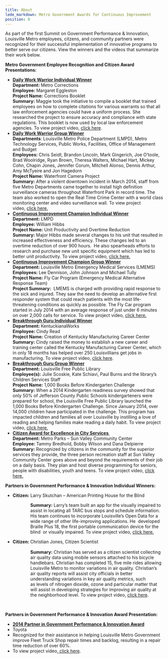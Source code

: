 ```yaml
---
title: About
lede_markdown: Metro Government Awards for Continuous Improvement
position: 0
---
```


As part of the first Summit on Government Performance & Innovation, Louisville Metro employees, citzens, and community partners were recognized for their successful implementation of innovative programs to better serve our citizens. View the winners and the videos that summarize their work below.


<p><strong>Metro Government Employee Recognition and Citizen Award Presentations:&nbsp;</strong></p>

<ul style="list-style-type:disc;">
	<li><strong><u>Daily Work Warrior Individual Winner</u></strong><br />
		<strong>Department:&nbsp;</strong>Metro Corrections<br />
		<strong>Employee:&nbsp;</strong>Margaret Eggleston<br />
		<strong>Project Name:</strong>&nbsp;Corrections Booklet<br />
		<strong>Summary:</strong>&nbsp;Maggie took the initiative to compile a booklet that trained employees on how to complete citations for various warrants so that all law enforcement agencies could have a uniform process. She researched the project to ensure accuracy and compliance with state regulations. This booklet is now used by local law enforcement agencies. To view project video,&nbsp;<a href="http://cvp.telvue.com/player?id=T01343&amp;video=226788" target="_blank">click here</a>.</li>
	<li><strong><u>Daily Work Warrior Group Winner</u></strong><br />
		<strong>Departments</strong>: Louisville Metro Police Department (LMPD), Metro Technology Services, Public Works, Facilities, Office of Management and Budget<br />
		<strong>Employees:&nbsp;</strong>Chris Seidt, Brandon Lincoln, Mark Gingerich, Joe O&rsquo;toole, Brad Woolridge, Ryan Brown, Theresa Walters, Michael Hart, Mickey Cohn, Chapin Jones, Jennifer Corum, Mitchell Alonso, Dennis Arthur, Amy McTyeire and Jon Hagedorn<br />
		<strong>Project Name:</strong>&nbsp;Waterfront Camera Project<br />
		<strong>Summary:</strong>&nbsp;After a violent downtown incident in March 2014, staff from five Metro Departments came together to install high definition surveillance cameras throughout Waterfront Park in record time. The team also worked to open the Real Time Crime Center with a world class monitoring center and video surveillance wall.&nbsp;To view project video,&nbsp;<a href="http://cvp.telvue.com/player?id=T01343&amp;video=226787" target="_blank">click here.</a></li>
	<li><strong><u>Continuous Improvement Champion Individual Winner</u></strong><br />
		<strong>Department:</strong>&nbsp;LMPD<br />
		<strong>Employee:&nbsp;</strong>William Hibbs<br />
		<strong>Project Name:</strong>&nbsp;Unit Productivity and Overtime Reduction<br />
		<strong>Summary:</strong>&nbsp;Major Hibbs made several changes to his unit that resulted in increased effectiveness and efficiency. These changes led to an overtime reduction of over 900 hours.&nbsp; He also spearheads efforts to research and purchase new unit specific equipment which has led to better unit productivity.&nbsp;To view project video,&nbsp;<a href="http://cvp.telvue.com/player?id=T01343&amp;video=226784" target="_blank">click here.</a></li>
	<li><strong><u>Continuous Improvement Champion Group Winner</u></strong><br />
		<strong>Department:&nbsp;</strong>Louisville Metro Emergency Medical Services (LMEMS)<br />
		<strong>Employees:&nbsp;</strong>Lee Dennison, John Johnson and Michael Tully<br />
		<strong>Project Name:</strong>&nbsp;Fly Car Program (Emergency Medical Alternative Response Team)<br />
		<strong>Project Summary:</strong>&nbsp; LMEMS is charged with providing rapid response to the sick and injured. They saw the need to develop an alternative first responder system that could reach patients with the most life-threatening conditions as quickly as possible. The Fly Car program started in July 2014 with an average response of just under 6 minutes on over 2,000 calls for service.&nbsp;To view project video,&nbsp;<a href="http://cvp.telvue.com/player?id=T01343&amp;video=226783" target="_blank">click here.</a></li>
	<li><strong><u>Breakthrough Guru Individual Winner</u></strong><br />
		<strong>Department:&nbsp;</strong>KentuckianaWorks<br />
		<strong>Employee:&nbsp;</strong>Cindy Read<br />
		<strong>Project Name:</strong>&nbsp;Creation of Kentucky Manufacturing Career Center<br />
		<strong>Summary:</strong>&nbsp;Cindy raised the money to establish a new career and training center called the Kentucky Manufacturing Career Center, which in only 18 months has helped over 250 Louisvillians get jobs in manufacturing.&nbsp;To view project video,&nbsp;<a href="http://cvp.telvue.com/player?id=T01343&amp;video=226780" target="_blank">click here</a>.</li>
	<li><strong><u>Breakthrough Guru Group Winner</u></strong><br />
		<strong>Department:</strong>&nbsp;Louisville Free Public Library<br />
		<strong>Employee(s):</strong>&nbsp;Julie Scoskie, Kate Schiavi, Paul Burns and the library&rsquo;s Children Services Staff<br />
		<strong>Project Name:</strong>&nbsp;1,000 Books Before Kindergarten Challenge<br />
		<strong>Summary:</strong>&nbsp;When a 2014 Kindergarten readiness survey showed that only 50% of Jefferson County Public Schools kindergarteners were prepared for school, the Louisville Free Public Library launched the 1,000 Books Before Kindergarten Challenge. Since January 2014, over 14,000 children have participated in the challenge. This program has impacted children and families all over Louisville by instilling a love of reading and helping families make reading a daily habit.&nbsp;To view project video,&nbsp;<a href="http://cvp.telvue.com/player?id=T01343&amp;video=226770" target="_blank">click here.</a></li>
	<li><strong><u>Citizen Award for Excellence in City Services&nbsp;</u></strong><br />
		<strong>Department:&nbsp;</strong>Metro Parks &ndash; Sun Valley Community Center<br />
		<strong>Employee:&nbsp;</strong>Tammy Bredhold, Bobby Wilson and Dana Delpierre<br />
		<strong>Summary:</strong>&nbsp;Recognized by citizens in the community for the superior services they provide, the three person recreation staff at Sun Valley Community Center goes above and beyond the requirements of their job on a daily basis. They plan and host diverse programming for seniors, people with disabilities, youth and teens.&nbsp;To view project video,&nbsp;<a href="http://cvp.telvue.com/player?id=T01343&amp;video=226789" target="_blank">click here.</a></li>
</ul>

<p><strong>Partners in Government Performance &amp; Innovation Individual Winners:</strong></p>

<ul>
	<li><strong>Citizen:</strong>&nbsp;Larry Skutchan &ndash; American Printing House for the Blind</li>
</ul>

<p style="margin-left: 80px;"><strong>Summary:</strong>&nbsp;Larry&rsquo;s team built an app for the visually impaired to assist in locating&nbsp;all TARC bus stops and schedule information. His team continues to incorporate&nbsp;Louisville&rsquo;s Open Data for a wide range of other life-improving applications. He&nbsp;&nbsp;developed Braille Plus 18, the first portable communication device for the blind&nbsp;&nbsp;or visually impaired.&nbsp;To view project video,&nbsp;<a href="http://cvp.telvue.com/player?id=T01343&amp;video=226785" target="_blank">click here.</a></p>

<ul>
	<li><strong style="line-height: 1.3;">Citizen:&nbsp;</strong><span style="line-height: 1.3;">Christian Jones, Citizen Scientist</span></li>
</ul>

<p style="margin-left: 80px;"><strong>Summary:</strong>&nbsp;Christian has served as a citizen scientist collecting air&nbsp;quality data using mobile sensors attached to his bicycle handlebars. Christian has&nbsp;completed 15, five mile rides allowing Louisville Metro to monitor variations in&nbsp;air quality. Christian&rsquo;s air quality reports will assist&nbsp;city officials in better understanding variations in key air quality metrics, such as&nbsp;levels of nitrogen dioxide, ozone and particular matter that will assist in&nbsp;developing strategies for improving air quality at the neighborhood level.&nbsp;To view project video,&nbsp;<a href="http://cvp.telvue.com/player?id=T01343&amp;video=226786" target="_blank">click here</a>.</p>

<p style="margin-left:1.5in;">&nbsp;</p>

<p><strong>Partners in Government Performance &amp; Innovation Award Presentation:&nbsp;</strong></p>

<ul style="list-style-type:disc;">
	<li><strong><u>2014 Partner in Government Performance &amp; Innovation Award</u></strong></li>
	<li>Toyota</li>
	<li>Recognized for their assistance in helping Louisville Metro Government improve Fleet Truck Shop repair times and backlog, resulting in a repair time reduction of over 60%.</li>
	<li>To view project video,<a href="/file/toyotalouisvillefinal2014mp4">&nbsp;click here</a>.&nbsp;</li>
</ul>
